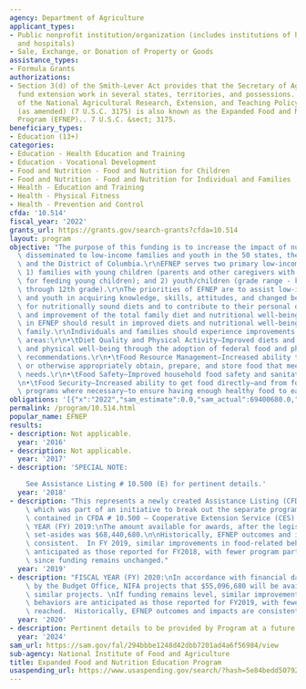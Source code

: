 ```yaml
---
agency: Department of Agriculture
applicant_types:
- Public nonprofit institution/organization (includes institutions of higher education
  and hospitals)
- Sale, Exchange, or Donation of Property or Goods
assistance_types:
- Formula Grants
authorizations:
- Section 3(d) of the Smith-Lever Act provides that the Secretary of Agriculture may
  fund extension work in several states, territories, and possessions. Section 1425
  of the National Agricultural Research, Extension, and Teaching Policy Act of 1977
  (as amended) (7 U.S.C. 3175) is also known as the Expanded Food and Nutrition Education
  Program (EFNEP).. 7 U.S.C. &sect; 3175.
beneficiary_types:
- Education (13+)
categories:
- Education - Health Education and Training
- Education - Vocational Development
- Food and Nutrition - Food and Nutrition for Children
- Food and Nutrition - Food and Nutrition for Individual and Families
- Health - Education and Training
- Health - Physical Fitness
- Health - Prevention and Control
cfda: '10.514'
fiscal_year: '2022'
grants_url: https://grants.gov/search-grants?cfda=10.514
layout: program
objective: "The purpose of this funding is to increase the impact of nutrition education\
  \ disseminated to low-income families and youth in the 50 states, the U.S. territories,\
  \ and the District of Columbia.\r\nEFNEP serves two primary low-income audiences:\
  \ 1) families with young children (parents and other caregivers with primary responsibility\
  \ for feeding young children); and 2) youth/children (grade range - kindergarten\
  \ through 12th grade).\r\nThe priorities of EFNEP are to assist low-income families\
  \ and youth in acquiring knowledge, skills, attitudes, and changed behaviors necessary\
  \ for nutritionally sound diets and to contribute to their personal development\
  \ and improvement of the total family diet and nutritional well-being. Participation\
  \ in EFNEP should result in improved diets and nutritional well-being of the total\
  \ family.\r\nIndividuals and families should experience improvements in four core\
  \ areas:\r\n•\tDiet Quality and Physical Activity—Improved diets and nutritional\
  \ and physical well-being through the adoption of federal food and physical activity\
  \ recommendations.\r\n•\tFood Resource Management—Increased ability to buy, grow,\
  \ or otherwise appropriately obtain, prepare, and store food that meets nutritional\
  \ needs.\r\n•\tFood Safety—Improved household food safety and sanitation practices.\r\
  \n•\tFood Security—Increased ability to get food directly—and from food assistance\
  \ programs where necessary—to ensure having enough healthy food to eat."
obligations: '[{"x":"2022","sam_estimate":0.0,"sam_actual":69400680.0,"usa_spending_actual":69400235.65},{"x":"2023","sam_estimate":69400680.0,"sam_actual":0.0,"usa_spending_actual":69693195.05},{"x":"2024","sam_estimate":69400680.0,"sam_actual":0.0,"usa_spending_actual":69700475.3}]'
permalink: /program/10.514.html
popular_name: EFNEP
results:
- description: Not applicable.
  year: '2016'
- description: Not applicable.
  year: '2017'
- description: 'SPECIAL NOTE:

    See Assistance Listing # 10.500 (E) for pertinent details.'
  year: '2018'
- description: "This represents a newly created Assistance Listing (CFDA) number,\
    \ which was part of an initiative to break out the separate programs formerly\
    \ contained in CFDA # 10.500 – Cooperative Extension Service (CES). \n\nFISCAL\
    \ YEAR (FY) 2019:\nThe amount available for awards, after the legislatively authorized/mandated\
    \ set-asides was $68,440,680.\n\nHistorically, EFNEP outcomes and impacts are\
    \ consistent.  In FY 2019, similar improvements in food-related behaviors are\
    \ anticipated as those reported for FY2018, with fewer program participants reached,\
    \ since funding remains unchanged."
  year: '2019'
- description: "FISCAL YEAR (FY) 2020:\nIn accordance with financial data provided\
    \ by the Budget Office, NIFA projects that $55,096,680 will be available to fund\
    \ similar projects. \nIf funding remains level, similar improvements in food-related\
    \ behaviors are anticipated as those reported for FY2019, with fewer program participants\
    \ reached.  Historically, EFNEP outcomes and impacts are consistent."
  year: '2020'
- description: Pertinent details to be provided by Program at a future date.
  year: '2024'
sam_url: https://sam.gov/fal/294bbbe1248d42dbb7201ad4a6f56984/view
sub-agency: National Institute of Food and Agriculture
title: Expanded Food and Nutrition Education Program
usaspending_url: https://www.usaspending.gov/search/?hash=5e84bedd50792a85311b715840cac0a9
---
```

